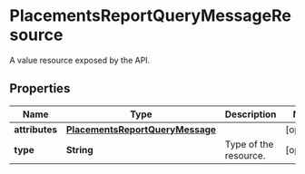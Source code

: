 

# PlacementsReportQueryMessageResource

A value resource exposed by the API.

## Properties

| Name | Type | Description | Notes |
|------------ | ------------- | ------------- | -------------|
|**attributes** | [**PlacementsReportQueryMessage**](PlacementsReportQueryMessage.md) |  |  [optional] |
|**type** | **String** | Type of the resource. |  [optional] |



